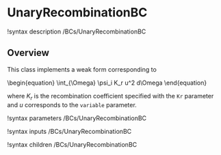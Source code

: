 # UnaryRecombinationBC

!syntax description /BCs/UnaryRecombinationBC

## Overview

This class implements a weak form corresponding to

\begin{equation}
\int_{\Omega} \psi_i K_r u^2 d\Omega
\end{equation}

where $K_r$ is the recombination coefficient specified with the `Kr` parameter and
$u$ corresponds to the `variable` parameter.

!syntax parameters /BCs/UnaryRecombinationBC

!syntax inputs /BCs/UnaryRecombinationBC

!syntax children /BCs/UnaryRecombinationBC
